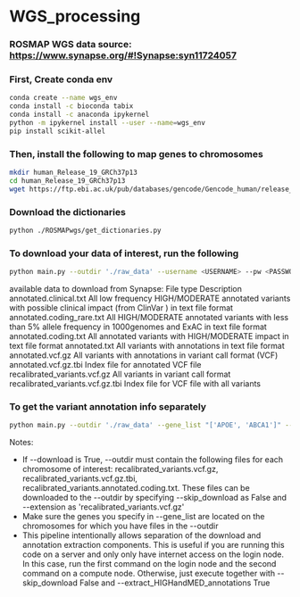 # WGS_processing

### ROSMAP WGS data source: https://www.synapse.org/#!Synapse:syn11724057

### First, Create conda env
```bash
conda create --name wgs_env
conda install -c bioconda tabix 
conda install -c anaconda ipykernel
python -m ipykernel install --user --name=wgs_env
pip install scikit-allel
```

### Then, install the following to map genes to chromosomes
```bash
mkdir human_Release_19_GRCh37p13
cd human_Release_19_GRCh37p13
wget https://ftp.ebi.ac.uk/pub/databases/gencode/Gencode_human/release_19/gencode.v19.annotation.gff3.gz
```

### Download the dictionaries
```bash
python ./ROSMAPwgs/get_dictionaries.py
```

### To download your data of interest, run the following
```bash
python main.py --outdir './raw_data' --username <USERNAME> --pw <PASSWORD> --gene_list "['APOE', 'ABCA1']" --extension 'recalibrated_variants.vcf.gz' --extract_HIGHandMED_annotations False --download True
```

available data to download from Synapse:
File type	Description
annotated.clinical.txt	All low frequency HIGH/MODERATE annotated variants with possible clinical impact (from ClinVar ) in text file format
annotated.coding_rare.txt	All HIGH/MODERATE annotated variants with less than 5% allele frequency in 1000genomes and ExAC in text file format
annotated.coding.txt	All annotated variants with HIGH/MODERATE impact in text file format
annotated.txt	All variants with annotations in text file format
annotated.vcf.gz	All variants with annotations in variant call format (VCF)
annotated.vcf.gz.tbi	Index file for annotated VCF file
recalibrated_variants.vcf.gz	All variants in variant call format
recalibrated_variants.vcf.gz.tbi	Index file for VCF file with all variants


### To get the variant annotation info separately 
```bash
python main.py --outdir './raw_data' --gene_list "['APOE', 'ABCA1']" --extract_HIGHandMED_annotations True --download False
```

Notes:
- If --download is True, --outdir must contain the following files for each chromosome of interest: recalibrated_variants.vcf.gz, recalibrated_variants.vcf.gz.tbi, recalibrated_variants.annotated.coding.txt. These files can be downloaded to the --outdir by specifying --skip_download as False and --extension as 'recalibrated_variants.vcf.gz'
- Make sure the genes you specify in --gene_list are located on the chromosomes for which you have files in the --outdir
- This pipeline intentionally allows separation of the download and annotation extraction components. This is useful if you are running this code on a server and only only have internet access on the login node. In this case, run the first command on the login node and the second command on a compute node. Otherwise, just execute together with --skip_download False and --extract_HIGHandMED_annotations True












